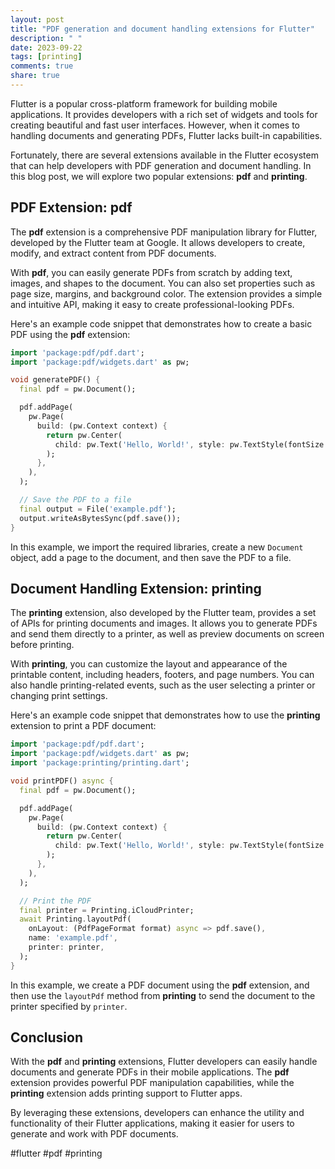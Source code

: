 ```yaml
---
layout: post
title: "PDF generation and document handling extensions for Flutter"
description: " "
date: 2023-09-22
tags: [printing]
comments: true
share: true
---
```


Flutter is a popular cross-platform framework for building mobile applications. It provides developers with a rich set of widgets and tools for creating beautiful and fast user interfaces. However, when it comes to handling documents and generating PDFs, Flutter lacks built-in capabilities.

Fortunately, there are several extensions available in the Flutter ecosystem that can help developers with PDF generation and document handling. In this blog post, we will explore two popular extensions: **pdf** and **printing**.

## PDF Extension: pdf

The **pdf** extension is a comprehensive PDF manipulation library for Flutter, developed by the Flutter team at Google. It allows developers to create, modify, and extract content from PDF documents.

With **pdf**, you can easily generate PDFs from scratch by adding text, images, and shapes to the document. You can also set properties such as page size, margins, and background color. The extension provides a simple and intuitive API, making it easy to create professional-looking PDFs.

Here's an example code snippet that demonstrates how to create a basic PDF using the **pdf** extension:

```dart
import 'package:pdf/pdf.dart';
import 'package:pdf/widgets.dart' as pw;

void generatePDF() {
  final pdf = pw.Document();

  pdf.addPage(
    pw.Page(
      build: (pw.Context context) {
        return pw.Center(
          child: pw.Text('Hello, World!', style: pw.TextStyle(fontSize: 24)),
        );
      },
    ),
  );

  // Save the PDF to a file
  final output = File('example.pdf');
  output.writeAsBytesSync(pdf.save());
}
```

In this example, we import the required libraries, create a new `Document` object, add a page to the document, and then save the PDF to a file.

## Document Handling Extension: printing

The **printing** extension, also developed by the Flutter team, provides a set of APIs for printing documents and images. It allows you to generate PDFs and send them directly to a printer, as well as preview documents on screen before printing.

With **printing**, you can customize the layout and appearance of the printable content, including headers, footers, and page numbers. You can also handle printing-related events, such as the user selecting a printer or changing print settings.

Here's an example code snippet that demonstrates how to use the **printing** extension to print a PDF document:

```dart
import 'package:pdf/pdf.dart';
import 'package:pdf/widgets.dart' as pw;
import 'package:printing/printing.dart';

void printPDF() async {
  final pdf = pw.Document();

  pdf.addPage(
    pw.Page(
      build: (pw.Context context) {
        return pw.Center(
          child: pw.Text('Hello, World!', style: pw.TextStyle(fontSize: 24)),
        );
      },
    ),
  );

  // Print the PDF
  final printer = Printing.iCloudPrinter;
  await Printing.layoutPdf(
    onLayout: (PdfPageFormat format) async => pdf.save(),
    name: 'example.pdf',
    printer: printer,
  );
}
```

In this example, we create a PDF document using the **pdf** extension, and then use the `layoutPdf` method from **printing** to send the document to the printer specified by `printer`.

## Conclusion

With the **pdf** and **printing** extensions, Flutter developers can easily handle documents and generate PDFs in their mobile applications. The **pdf** extension provides powerful PDF manipulation capabilities, while the **printing** extension adds printing support to Flutter apps.

By leveraging these extensions, developers can enhance the utility and functionality of their Flutter applications, making it easier for users to generate and work with PDF documents.

#flutter #pdf #printing